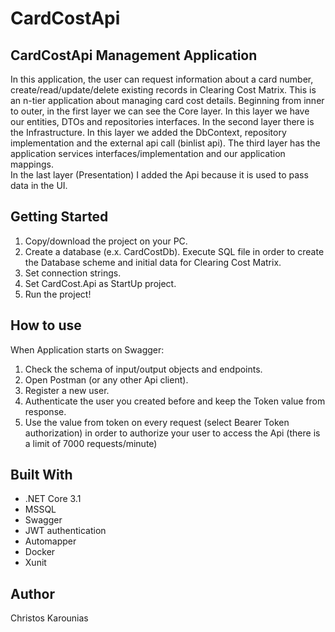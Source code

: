 # CardCostApi

## CardCostApi Management Application

In this application, the user can request information about a card number, create/read/update/delete existing records in Clearing Cost Matrix. 
This is an n-tier application about managing card cost details.
Beginning from inner to outer, in the first layer we can see the Core layer. In this layer we have our entities, DTOs and repositories interfaces. 
In the second layer there is the Infrastructure. In this layer we added the DbContext, repository implementation and the external api call (binlist api).
The third layer has the application services interfaces/implementation and our application mappings.   
In the last layer (Presentation) I added the Api because it is used to pass data in the UI. 

## Getting Started

1. Copy/download the project on your PC.
2. Create a database (e.x. CardCostDb). Execute SQL file in order to create the Database scheme and initial data for Clearing Cost Matrix.
3. Set connection strings.
4. Set CardCost.Api as StartUp project.
5. Run the project!

## How to use
When Application starts on Swagger:
1. Check the schema of input/output objects and endpoints.
2. Open Postman (or any other Api client).
3. Register a new user.
4. Authenticate the user you created before and keep the Token value from response.
5. Use the value from token on every request (select Bearer Token authorization) in order to authorize your user to access the Api (there is a limit of 7000 requests/minute)


## Built With
* .NET Core 3.1
* MSSQL
* Swagger 
* JWT authentication
* Automapper
* Docker
* Xunit

## Author
Christos Karounias
